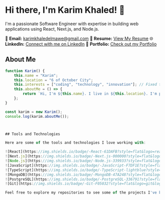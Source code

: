 # Hi there, I'm Karim Khaled! 👋

I'm a passionate Software Engineer with expertise in building web applications using React, Next.js, and Node.js.

📧 **Email:** [karimkhaledelmawe@gmail.com](mailto:karimkhaledelmawe@gmail.com)
📄 **Resume:** [View My Resume](https://docs.google.com/document/d/1JOPXu8fxs2WfmQsEOkvHwhEfknSWOv26/edit)
🌐 **LinkedIn:** [Connect with me on LinkedIn]([https://www.linkedin.com/in/yourlinkedinprofile](https://www.linkedin.com/in/karimkhaled0/))
📝 **Portfolio:** [Check out my Portfolio](https://www.karimkhaled.software/)

## About Me

```javascript
function Karim() {
    this.name = "Karim";
    this.location = "6 of October City";
    this.interests = ["coding", "technology", "innovation"]; // Fixed the quotes here
    this.aboutMe = () => {
        return `Hi, I'm ${this.name}. I live in ${this.location}. I'm passionate about ${this.interests.join(', ')} and always excited to explore new horizons in the tech world.`;
    };
}

const karim = new Karim();
console.log(karim.aboutMe());



## Tools and Technologies

Here are some of the tools and technologies I love working with:

![React](https://img.shields.io/badge/-React-61DAFB?style=flat&logo=react&logoColor=white)
![Next.js](https://img.shields.io/badge/-Next.js-000000?style=flat&logo=next.js&logoColor=white)
![Node.js](https://img.shields.io/badge/-Node.js-339933?style=flat&logo=node.js&logoColor=white)
![JavaScript](https://img.shields.io/badge/-JavaScript-F7DF1E?style=flat&logo=javascript&logoColor=black)
![TypeScript](https://img.shields.io/badge/-TypeScript-lightblue?style=flat&logo=typescript&logoColor=black)
![MongoDB](https://img.shields.io/badge/-MongoDB-47A248?style=flat&logo=mongodb&logoColor=white)
![PostgreSQL](https://img.shields.io/badge/-PostgreSQL-336791?style=flat&logo=postgresql&logoColor=white)
![Git](https://img.shields.io/badge/-Git-F05032?style=flat&logo=git&logoColor=white)

Feel free to explore my repositories to see some of the projects I've been working on!

